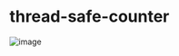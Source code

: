 # thread-safe-counter

![image](https://user-images.githubusercontent.com/68852298/121776515-423b1c80-cbc8-11eb-877e-731d65474030.png)

